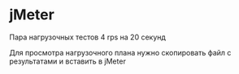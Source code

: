 # jMeter
Пара нагрузочных тестов 4 rps на 20 секунд


Для просмотра нагрузочного плана нужно скопировать файл с результатами и вставить в jMeter
